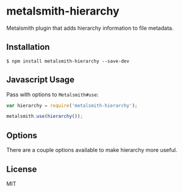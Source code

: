 # metalsmith-hierarchy

Metalsmith plugin that adds hierarchy information to file metadata.

## Installation

    $ npm install metalsmith-hierarchy --save-dev

## Javascript Usage

Pass with options to `Metalsmith#use`:

```js
var hierarchy = require('metalsmith-hierarchy');

metalsmith.use(hierarchy());
```

## Options

There are a couple options available to make hierarchy more useful.

## License

MIT